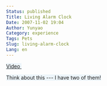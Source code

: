 ```yaml
---
Status: published
Title: Living Alarm Clock
Date: 2007-11-02 19:04
Author: Yunyao
Category: experience
Tags: Pets
Slug: living-alarm-clock
Lang: en
---
```


<span style="background-color: #edf5fa">[Video ](https://www.youtube.com/watch?v=3S4hNMqDhoo)</span>

<span style="background-color: #edf5fa">Think about this --- I have two of them!</span>
